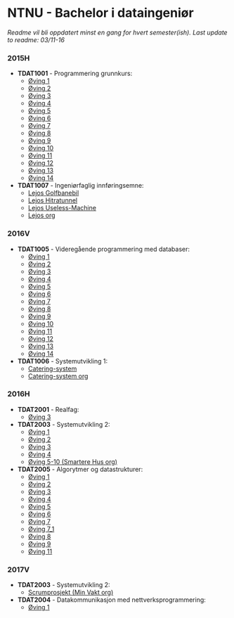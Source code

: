 # NTNU - Bachelor i dataingeniør
*Readme vil bli oppdatert minst en gang for hvert semester(ish). Last update to readme: 03/11-16*

### 2015H
- **TDAT1001** - Programmering grunnkurs:
  - [Øving 1](https://github.com/haakonrp/NTNU/tree/master/2015H/TDAT1001(prog_gk)/Oving1)
  - [Øving 2](https://github.com/haakonrp/NTNU/tree/master/2015H/TDAT1001(prog_gk)/Oving2)
  - [Øving 3](https://github.com/haakonrp/NTNU/tree/master/2015H/TDAT1001(prog_gk)/Oving3)
  - [Øving 4](https://github.com/haakonrp/NTNU/tree/master/2015H/TDAT1001(prog_gk)/Oving4)
  - [Øving 5](https://github.com/haakonrp/NTNU/tree/master/2015H/TDAT1001(prog_gk)/Oving5)
  - [Øving 6](https://github.com/haakonrp/NTNU/tree/master/2015H/TDAT1001(prog_gk)/Oving6)
  - [Øving 7](https://github.com/haakonrp/NTNU/tree/master/2015H/TDAT1001(prog_gk)/Oving7)
  - [Øving 8](https://github.com/haakonrp/NTNU/tree/master/2015H/TDAT1001(prog_gk)/Oving8)
  - [Øving 9](https://github.com/haakonrp/NTNU/tree/master/2015H/TDAT1001(prog_gk)/Oving9)
  - [Øving 10](https://github.com/haakonrp/NTNU/tree/master/2015H/TDAT1001(prog_gk)/Oving10)
  - [Øving 11](https://github.com/haakonrp/NTNU/tree/master/2015H/TDAT1001(prog_gk)/Oving11)
  - [Øving 12](https://github.com/haakonrp/NTNU/tree/master/2015H/TDAT1001(prog_gk)/Oving12)
  - [Øving 13](https://github.com/haakonrp/NTNU/tree/master/2015H/TDAT1001(prog_gk)/Oving13)
  - [Øving 14](https://github.com/haakonrp/NTNU/tree/master/2015H/TDAT1001(prog_gk)/Oving14)
- **TDAT1007** - Ingeniørfaglig innføringsemne:
  - [Lejos Golfbanebil](https://github.com/haakonrp/NTNU/tree/master/2015H/TDAT1007(ing_ife)/lejos-golfbanebil)
  - [Lejos Hitratunnel](https://github.com/haakonrp/NTNU/tree/master/2015H/TDAT1007(ing_ife)/lejos-hitratunnel)
  - [Lejos Useless-Machine](https://github.com/haakonrp/NTNU/tree/master/2015H/TDAT1007(ing_ife)/lejos-useless_machine)
  - [Lejos org](https://github.com/SuRoMoTeHfGo)

### 2016V
- **TDAT1005** - Videregående programmering med databaser:
  - [Øving 1](https://github.com/haakonrp/NTNU/tree/master/2016V/TDAT1005(prog_vp_db)/Oving1)
  - [Øving 2](https://github.com/haakonrp/NTNU/tree/master/2016V/TDAT1005(prog_vp_db)/Oving2)
  - [Øving 3](https://github.com/haakonrp/NTNU/tree/master/2016V/TDAT1005(prog_vp_db)/Oving3)
  - [Øving 4](https://github.com/haakonrp/NTNU/tree/master/2016V/TDAT1005(prog_vp_db)/Oving4)
  - [Øving 5](https://github.com/haakonrp/NTNU/tree/master/2016V/TDAT1005(prog_vp_db)/Oving5)
  - [Øving 6](https://github.com/haakonrp/NTNU/tree/master/2016V/TDAT1005(prog_vp_db)/Oving6)
  - [Øving 7](https://github.com/haakonrp/NTNU/tree/master/2016V/TDAT1005(prog_vp_db)/Oving7)
  - [Øving 8](https://github.com/haakonrp/NTNU/tree/master/2016V/TDAT1005(prog_vp_db)/Oving8)
  - [Øving 9](https://github.com/haakonrp/NTNU/tree/master/2016V/TDAT1005(prog_vp_db)/Oving9)
  - [Øving 10](https://github.com/haakonrp/NTNU/tree/master/2016V/TDAT1005(prog_vp_db)/Oving10)
  - [Øving 11](https://github.com/haakonrp/NTNU/tree/master/2016V/TDAT1005(prog_vp_db)/Oving11)
  - [Øving 12](https://github.com/haakonrp/NTNU/tree/master/2016V/TDAT1005(prog_vp_db)/Oving12)
  - [Øving 13](https://github.com/haakonrp/NTNU/tree/master/2016V/TDAT1005(prog_vp_db)/Oving13)
  - [Øving 14](https://github.com/haakonrp/NTNU/tree/master/2016V/TDAT1005(prog_vp_db)/Oving14)
- **TDAT1006** - Systemutvikling 1:
  - [Catering-system](https://github.com/haakonrp/NTNU/tree/master/2016V/TDAT1006(sys_utvkl_1)/Catering-System/)
  - [Catering-system org](https://github.com/Byte-Me/Catering-System)
  
### 2016H
- **TDAT2001** - Realfag:
  - [Øving 3](https://github.com/haakonrp/NTNU/tree/master/2016H/TDAT2001(realfag)/Oving3)
- **TDAT2003** - Systemutvikling 2:
  - [Øving 1](https://github.com/haakonrp/NTNU/tree/master/2016H/TDAT2003(sys_utvkl_2)/Oving1)
  - [Øving 2](https://github.com/haakonrp/NTNU/tree/master/2016H/TDAT2003(sys_utvkl_2)/Oving2)
  - [Øving 3](https://github.com/haakonrp/NTNU/tree/master/2016H/TDAT2003(sys_utvkl_2)/Oving3)
  - [Øving 4](https://github.com/haakonrp/NTNU/tree/master/2016H/TDAT2003(sys_utvkl_2)/Oving4)
  - [Øving 5-10 (Smartere Hus org)](https://github.com/SmartereHusAS/WEBAPP)
- **TDAT2005** - Algorytmer og datastrukturer:
  - [Øving 1](https://github.com/haakonrp/NTNU/tree/master/2016H/TDAT2005(alg_dat)/Oving1)
  - [Øving 2](https://github.com/haakonrp/NTNU/tree/master/2016H/TDAT2005(alg_dat)/Oving2)
  - [Øving 3](https://github.com/haakonrp/NTNU/tree/master/2016H/TDAT2005(alg_dat)/Oving3)
  - [Øving 4](https://github.com/haakonrp/NTNU/tree/master/2016H/TDAT2005(alg_dat)/Oving4)
  - [Øving 5](https://github.com/haakonrp/NTNU/tree/master/2016H/TDAT2005(alg_dat)/Oving5)
  - [Øving 6](https://github.com/haakonrp/NTNU/tree/master/2016H/TDAT2005(alg_dat)/Oving6)
  - [Øving 7](https://github.com/haakonrp/NTNU/tree/master/2016H/TDAT2005(alg_dat)/Oving7)
  - [Øving 7_1](https://github.com/haakonrp/NTNU/tree/master/2016H/TDAT2005(alg_dat)/Oving7_1)
  - [Øving 8](https://github.com/haakonrp/NTNU/tree/master/2016H/TDAT2005(alg_dat)/Oving8)
  - [Øving 9](https://github.com/haakonrp/NTNU/tree/master/2016H/TDAT2005(alg_dat)/Oving9)
  - [Øving 11](https://github.com/haakonrp/NTNU/tree/master/2016H/TDAT2005(alg_dat)/Oving11)
  
### 2017V
- **TDAT2003** - Systemutvikling 2:
  - [Scrumprosjekt (Min Vakt org)](https://github.com/Scrum-m8s/MinVakt)
- **TDAT2004** - Datakommunikasjon med nettverksprogrammering:
  - [Øving 1](https://github.com/haakonrp/NTNU/tree/master/2017V/TDAT2004(datakom_nettprog)/Oving1)

